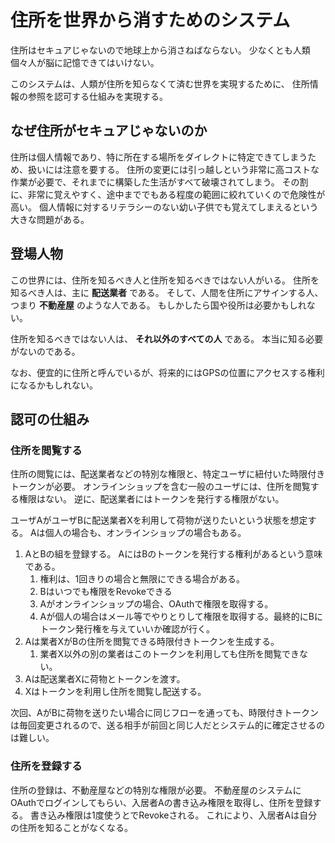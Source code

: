 # 住所を世界から消すためのシステム

住所はセキュアじゃないので地球上から消さねばならない。
少なくとも人類個々人が脳に記憶できてはいけない。

このシステムは、人類が住所を知らなくて済む世界を実現するために、
住所情報の参照を認可する仕組みを実現する。

## なぜ住所がセキュアじゃないのか

住所は個人情報であり、特に所在する場所をダイレクトに特定できてしまうため、扱いには注意を要する。
住所の変更には引っ越しという非常に高コストな作業が必要で、それまでに構築した生活がすべて破壊されてしまう。
その割に、非常に覚えやすく、途中まででもある程度の範囲に絞れていくので危険性が高い。
個人情報に対するリテラシーのない幼い子供でも覚えてしまえるという大きな問題がある。

## 登場人物

この世界には、住所を知るべき人と住所を知るべきではない人がいる。
住所を知るべき人は、主に **配送業者** である。
そして、人間を住所にアサインする人、つまり **不動産屋** のような人である。
もしかしたら国や役所は必要かもしれない。

住所を知るべきではない人は、 **それ以外のすべての人** である。
本当に知る必要がないのである。

なお、便宜的に住所と呼んでいるが、将来的にはGPSの位置にアクセスする権利になるかもしれない。

## 認可の仕組み

### 住所を閲覧する

住所の閲覧には、配送業者などの特別な権限と、特定ユーザに紐付いた時限付きトークンが必要。
オンラインショップを含む一般のユーザには、住所を閲覧する権限はない。
逆に、配送業者にはトークンを発行する権限がない。

ユーザAがユーザBに配送業者Xを利用して荷物が送りたいという状態を想定する。
Aは個人の場合も、オンラインショップの場合もある。

1. AとBの組を登録する。 AにはBのトークンを発行する権利があるという意味である。
   1. 権利は、1回きりの場合と無限にできる場合がある。
   2. Bはいつでも権限をRevokeできる
   3. Aがオンラインショップの場合、OAuthで権限を取得する。
   4. Aが個人の場合はメール等でやりとりして権限を取得する。最終的にBにトークン発行権を与えていいか確認が行く。
2. Aは業者XがBの住所を閲覧できる時限付きトークンを生成する。
   1. 業者X以外の別の業者はこのトークンを利用しても住所を閲覧できない。
3. Aは配送業者Xに荷物とトークンを渡す。
4. Xはトークンを利用し住所を閲覧し配送する。

次回、AがBに荷物を送りたい場合に同じフローを通っても、時限付きトークンは毎回変更されるので、送る相手が前回と同じ人だとシステム的に確定させるのは難しい。

### 住所を登録する

住所の登録は、不動産屋などの特別な権限が必要。
不動産屋のシステムにOAuthでログインしてもらい、入居者Aの書き込み権限を取得し、住所を登録する。
書き込み権限は1度使うとでRevokeされる。
これにより、入居者Aは自分の住所を知ることがなくなる。
